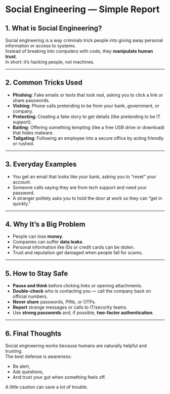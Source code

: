 # Social Engineering — Simple Report

## 1. What is Social Engineering?
Social engineering is a way criminals trick people into giving away
personal information or access to systems.  
Instead of breaking into computers with code, they **manipulate human trust**.  
In short: it’s hacking people, not machines.

---

## 2. Common Tricks Used
- **Phishing**: Fake emails or texts that look real, asking you to click a link or share passwords.  
- **Vishing**: Phone calls pretending to be from your bank, government, or company.  
- **Pretexting**: Creating a fake story to get details (like pretending to be IT support).  
- **Baiting**: Offering something tempting (like a free USB drive or download) that hides malware.  
- **Tailgating**: Following an employee into a secure office by acting friendly or rushed.  

---

## 3. Everyday Examples
- You get an email that looks like your bank, asking you to “reset” your account.  
- Someone calls saying they are from tech support and need your password.  
- A stranger politely asks you to hold the door at work so they can “get in quickly.”  

---

## 4. Why It’s a Big Problem
- People can lose **money**.  
- Companies can suffer **data leaks**.  
- Personal information like IDs or credit cards can be stolen.  
- Trust and reputation get damaged when people fall for scams.  

---

## 5. How to Stay Safe
- **Pause and think** before clicking links or opening attachments.  
- **Double-check** who is contacting you — call the company back on official numbers.  
- **Never share** passwords, PINs, or OTPs.  
- **Report** strange messages or calls to IT/security teams.  
- Use **strong passwords** and, if possible, **two-factor authentication**.  

---

## 6. Final Thoughts
Social engineering works because humans are naturally helpful and trusting.  
The best defense is awareness:  
- Be alert,  
- Ask questions,  
- And trust your gut when something feels off.  

A little caution can save a lot of trouble.
